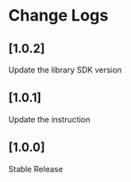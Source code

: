 # Change Logs

## [1.0.2]

Update the library SDK version

## [1.0.1]

Update the instruction

## [1.0.0]

Stable Release
